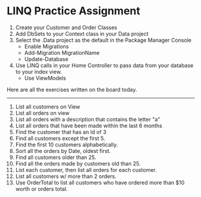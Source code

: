 LINQ Practice Assignment
=====================

1. Create your Customer and Order Classes
2. Add DbSets to your Context class in your Data project
3. Select the .Data project as the default in the Package Manager Console
   *   Enable Migrations
   *   Add-Migration MigrationName
   *   Update-Database
4. Use LINQ calls in your Home Controller to pass data from your database to your index view.
   *   Use ViewModels
   

Here are all the exercises written on the board today.

*** 

1. List all customers on View
2. List all orders on view
3. List all orders with a description that contains the letter "a"
4. List all orders that have been made within the last 6 months
5. Find the customer that has an Id of 3
6. Find all customers except the first 5.
7. Find the first 10 customers alphabetically.
8. Sort all the orders by Date, oldest first.
9. Find all customers older than 25.
10. Find all the orders made by customers old than 25.
11. List each customer, then list all orders for each customer.
12. List all customers w/ more than 2 orders.
13. Use OrderTotal to list all customers who have ordered more than $10 worth or orders total.
